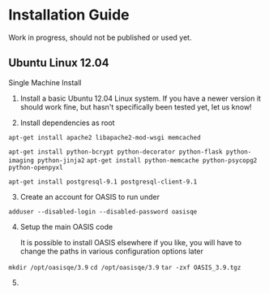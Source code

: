 
Installation Guide
==================

Work in progress, should not be published or used yet.


Ubuntu Linux 12.04
------------------

Single Machine Install


1. Install a basic Ubuntu 12.04 Linux system.
   If you have a newer version it should work fine, but hasn't specifically been tested yet, let us know!


2. Install dependencies
   as root

`apt-get install apache2 libapache2-mod-wsgi memcached`

`apt-get install python-bcrypt python-decorator python-flask python-imaging python-jinja2`
`apt-get install python-memcache python-psycopg2 python-openpyxl`

`apt-get install postgresql-9.1 postgresql-client-9.1`


3. Create an account for OASIS to run under

`adduser --disabled-login --disabled-password oasisqe`


4. Setup the main OASIS code

   It is possible to install OASIS elsewhere if you like, you will have to change the paths in various configuration
   options later

`mkdir /opt/oasisqe/3.9`
`cd /opt/oasisqe/3.9`
`tar -zxf OASIS_3.9.tgz`


5.
